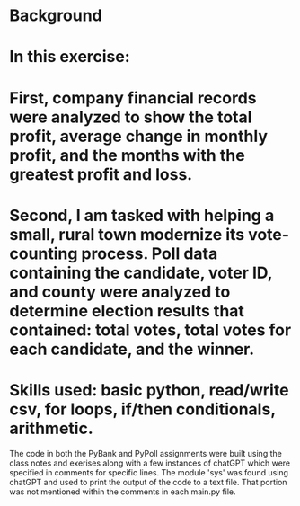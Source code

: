 # Background
# In this exercise:
# First, company financial records were analyzed to show the total profit, average change in monthly profit, and the months with the greatest profit and loss. 

# Second, I am tasked with helping a small, rural town modernize its vote-counting process. Poll data containing the candidate, voter ID, and county were analyzed to determine election results that contained: total votes, total votes for each candidate, and the winner.

# Skills used: basic python, read/write csv, for loops, if/then conditionals, arithmetic. 

The code in both the PyBank and PyPoll assignments were built using the class notes and exerises along with a few instances of chatGPT which were specified in comments for specific lines. The module 'sys' was found using chatGPT and used to print the output of the code to a text file. That portion was not mentioned within the comments in each main.py file. 
